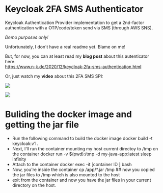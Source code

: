 # Keycloak 2FA SMS Authenticator

Keycloak Authentication Provider implementation to get a 2nd-factor authentication with a OTP/code/token send via SMS (through AWS SNS).

_Demo purposes only!_

Unfortunately, I don't have a real readme yet.
Blame on me!

But, for now, you can at least read my **blog post** about this autenticator here:  
https://www.n-k.de/2020/12/keycloak-2fa-sms-authentication.html

Or, just watch my **video** about this 2FA SMS SPI:

[![](http://img.youtube.com/vi/GQi19817fFk/maxresdefault.jpg)](http://www.youtube.com/watch?v=GQi19817fFk "")

[![](http://img.youtube.com/vi/FHJ5WOx1es0/maxresdefault.jpg)](http://www.youtube.com/watch?v=FHJ5WOx1es0 "")

# Buliding the docker image and getting the jar file
- Run the following command to build the docker image 
	docker build -t keycloak:v1 .
- Next, I'll run the container mounting my host current directoy to /tmp on the container 
	docker run -v $(pwd):/tmp -d my-java-app:latest  sleep infinity
- Attach to the container
	docker exec -it [container ID ] bash
- Now, you're inside the container
	cp /app/*.jar /tmp   ## now you copied the jar files to /tmp which is also mounted to the host
- exit from the container and now you have the jar files in your current directory on the host.

 
